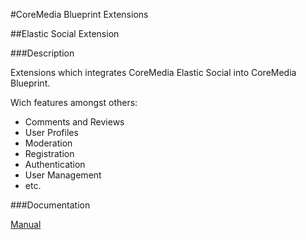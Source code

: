 #CoreMedia Blueprint Extensions

##Elastic Social Extension

###Description

Extensions which integrates CoreMedia Elastic Social into CoreMedia Blueprint.

Wich features amongst others:

* Comments and Reviews
* User Profiles
* Moderation
* Registration
* Authentication
* User Management
* etc.

###Documentation

[Manual](https://documentation.coremedia.com/cm8/current/manuals/coremedia-en/webhelp/content/ch06s03.html)
